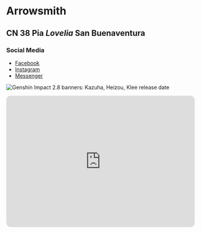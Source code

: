# Arrowsmith
## CN 38 **Pia** *Lovelia* San Buenaventura

### Social Media
- [Facebook](https://www.facebook.com/profile.php?id=100085038723546)
- [Instagram](https://www.instagram.com/elialovez/)
- [Messenger](https://www.messenger.com/t/7383274611711061/)


![Genshin Impact 2.8 banners: Kazuha, Heizou, Klee release date](https://ftw.usatoday.com/wp-content/uploads/sites/90/2022/07/genshin-impact-2-8-header-1.jpg?w=1000&h=576&crop=1)


<iframe style="border-radius:12px" src="https://open.spotify.com/embed/track/46idU4C3kJIu1TGsexUZIj?utm_source=generator" width="100%" height="352" frameBorder="0" allowfullscreen="" allow="autoplay; clipboard-write; encrypted-media; fullscreen; picture-in-picture" loading="lazy"></iframe>
